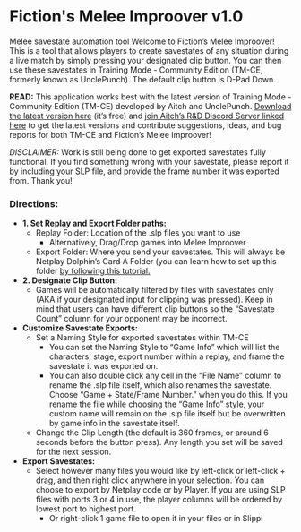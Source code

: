 # Fiction's Melee Improover v1.0
Melee savestate automation tool
Welcome to Fiction’s Melee Improover! This is a tool that allows players to create savestates of any situation during a live match by simply pressing your designated clip button. You can then use these savestates in Training Mode - Community Edition (TM-CE, formerly known as UnclePunch). The default clip button is D-Pad Down.

**READ:** This application works best with the latest version of Training Mode - Community Edition (TM-CE) developed by Aitch and UnclePunch. [Download the latest version here](https://github.com/AlexanderHarrison/TrainingMode-CommunityEdition) (it’s free) and [join Aitch’s R&D Discord Server linked here](https://discord.gg/m4sbwGMJQF) to get the latest versions and contribute suggestions, ideas, and bug reports for both TM-CE and Fiction’s Melee Improover! 

*DISCLAIMER:* Work is still being done to get exported savestates fully functional. If you find something wrong with your savestate, please report it by including your SLP file, and provide the frame number it was exported from. Thank you!

### Directions: 
- **1. Set Replay and Export Folder paths:**
    - Replay Folder: Location of the .slp files you want to use
        - Alternatively, Drag/Drop games into Melee Improover
    - Export Folder: Where you send your savestates. This will always be Netplay Dolphin’s Card A Folder (you can learn how to set up this folder [by following this tutorial.](https://docs.google.com/document/d/1A0Chln1Y0SZyPvfK46EjG-iDI7BzjjsGlG5mbmN2nu4/edit?tab=t.0#heading=h.eo37i7dq6xxl)
- **2. Designate Clip Button:**
    - Games will be automatically filtered by files with savestates only (AKA if your designated input for clipping was pressed). Keep in mind that users can have different    clip buttons so the “Savestate Count” column for your opponent may be incorrect. 
- **Customize Savestate Exports:**
    - Set a Naming Style for exported savestates within TM-CE
        - You can set the Naming Style to “Game Info” which will list the characters, stage, export number within a replay, and frame the savestate it was exported on.
        - You can also double click any cell in the “File Name” column to rename the .slp file itself, which also renames the savestate. Choose “Game + State/Frame Number.” when you do this. If you rename the file while choosing the “Game Info” style, your custom name will remain on the .slp file itself but be overwritten by game info in the savestate itself.
    - Change the Clip Length (the default is 360 frames, or around 6 seconds before the button press). Any length you set will be saved for the next session.
- **Export Savestates:**
    - Select however many files you would like by left-click or left-click + drag, and then right click anywhere in your selection. You can choose to export by Netplay code or by Player. If you are using SLP files with ports 3 or 4 in use, the player columns will be ordered by lowest port to highest port.
        - Or right-click 1 game file to open it in your files or in Slippi
